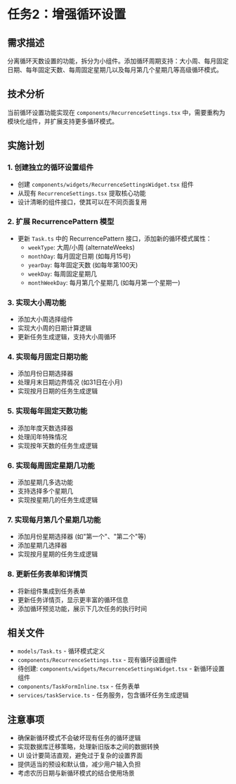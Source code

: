 # 任务2：增强循环设置

## 需求描述
分离循环天数设置的功能，拆分为小组件。添加循环周期支持：大小周、每月固定日期、每年固定天数、每周固定星期几以及每月第几个星期几等高级循环模式。

## 技术分析
当前循环设置功能实现在 `components/RecurrenceSettings.tsx` 中，需要重构为模块化组件，并扩展支持更多循环模式。

## 实施计划

### 1. 创建独立的循环设置组件
- 创建 `components/widgets/RecurrenceSettingsWidget.tsx` 组件
- 从现有 `RecurrenceSettings.tsx` 提取核心功能
- 设计清晰的组件接口，使其可以在不同页面复用

### 2. 扩展 RecurrencePattern 模型
- 更新 `Task.ts` 中的 RecurrencePattern 接口，添加新的循环模式属性：
  - `weekType`: 大周/小周 (alternateWeeks)
  - `monthDay`: 每月固定日期 (如每月15号)
  - `yearDay`: 每年固定天数 (如每年第100天)
  - `weekDay`: 每周固定星期几
  - `monthWeekDay`: 每月第几个星期几 (如每月第一个星期一)

### 3. 实现大小周功能
- 添加大小周选择组件
- 实现大小周的日期计算逻辑
- 更新任务生成逻辑，支持大小周循环

### 4. 实现每月固定日期功能
- 添加月份日期选择器
- 处理月末日期边界情况 (如31日在小月)
- 实现按月日期的任务生成逻辑

### 5. 实现每年固定天数功能
- 添加年度天数选择器
- 处理闰年特殊情况
- 实现按年天数的任务生成逻辑

### 6. 实现每周固定星期几功能
- 添加星期几多选功能
- 支持选择多个星期几
- 实现按星期几的任务生成逻辑

### 7. 实现每月第几个星期几功能
- 添加月份星期选择器 (如"第一个"、"第二个"等)
- 添加星期几选择器
- 实现按月星期的任务生成逻辑

### 8. 更新任务表单和详情页
- 将新组件集成到任务表单
- 更新任务详情页，显示更丰富的循环信息
- 添加循环预览功能，展示下几次任务的执行时间

## 相关文件
- `models/Task.ts` - 循环模式定义
- `components/RecurrenceSettings.tsx` - 现有循环设置组件
- 待创建: `components/widgets/RecurrenceSettingsWidget.tsx` - 新循环设置组件
- `components/TaskFormInline.tsx` - 任务表单
- `services/taskService.ts` - 任务服务，包含循环任务生成逻辑

## 注意事项
- 确保新循环模式不会破坏现有任务的循环逻辑
- 实现数据库迁移策略，处理新旧版本之间的数据转换
- UI 设计要简洁直观，避免过于复杂的设置界面
- 提供适当的预设和默认值，减少用户输入负担
- 考虑农历日期与新循环模式的结合使用场景 